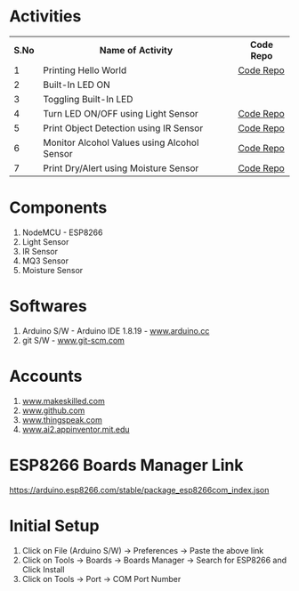 # Activities
<table>
  <tr>
    <th>S.No</th>
    <th>Name of Activity</th>
    <th>Code Repo</th>
  </tr>
  <tr>
    <td>1</td>
    <td>Printing Hello World</td>
    <td><a href="https://github.com/teja1103/Make-skilled/blob/main/hello_world.ino">Code Repo</a></td>
  </tr>
  <tr>
    <td>2</td>
    <td>Built-In LED ON</td>
    <td></td>
  </tr>
  <tr>
    <td>3</td>
    <td>Toggling Built-In LED</td>
    <td></td>
  </tr>
  <tr>
    <td>4</td>
    <td>Turn LED ON/OFF using Light Sensor</td>
    <td><a href="https://github.com/teja1103/Make-skilled/blob/main/sensor_use_to_on_led.ino">Code Repo</a></td>
  </tr>
  <tr>
    <td>5</td>
    <td>Print Object Detection using IR Sensor</td>
    <td><a href="https://github.com/teja1103/Make-skilled/blob/main/IR_sensor_use_to_print_values.ino">Code Repo</a></td>
  </tr>
  <tr>
    <td>6</td>
    <td>Monitor Alcohol Values using Alcohol Sensor</td>
    <td><a href="https://github.com/teja1103/Make-skilled/blob/main/alcohol_sensor_checking.ino">Code Repo</a></td>
  </tr>
  <tr>
    <td>7</td>
    <td>Print Dry/Alert using Moisture Sensor</td>
    <td><a href="https://github.com/teja1103/Make-skilled/blob/main/water_sensor_chceking.ino">Code Repo</a></td>
  </tr>
</table>

# Components
1. NodeMCU - ESP8266
2. Light Sensor
3. IR Sensor
4. MQ3 Sensor
5. Moisture Sensor

# Softwares
1. Arduino S/W - Arduino IDE 1.8.19 - www.arduino.cc
2. git S/W - www.git-scm.com

# Accounts
1. www.makeskilled.com
2. www.github.com
3. www.thingspeak.com
4. www.ai2.appinventor.mit.edu

# ESP8266 Boards Manager Link
https://arduino.esp8266.com/stable/package_esp8266com_index.json

# Initial Setup
1. Click on File (Arduino S/W) -> Preferences -> Paste the above link
2. Click on Tools -> Boards -> Boards Manager -> Search for ESP8266 and Click Install
3. Click on Tools -> Port -> COM Port Number
